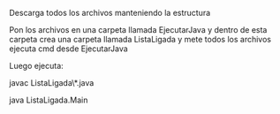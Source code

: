Descarga todos los archivos manteniendo la estructura

Pon los archivos en una carpeta llamada EjecutarJava y dentro de esta carpeta crea una carpeta llamada ListaLigada y mete todos los archivos ejecuta cmd desde EjecutarJava

Luego ejecuta:

javac ListaLigada\\*.java

java ListaLigada.Main
